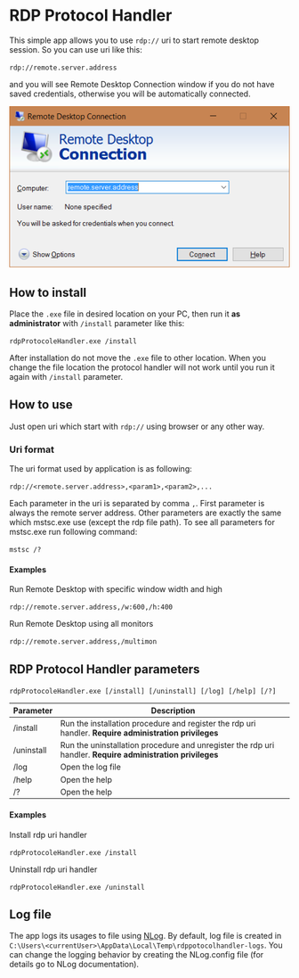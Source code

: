 # RDP Protocol Handler
This simple app allows you to use `rdp://` uri to start remote desktop session. So you can use uri like this:

`rdp://remote.server.address`

and you will see Remote Desktop Connection window if you do not have saved credentials, otherwise you will be automatically connected.

![Remote Desktop Connection window](img/remoteDesktopWindow.png "Logo Title Text 1")

## How to install
Place the `.exe` file in desired location on your PC, then run it **as administrator** with `/install` parameter like this:

`rdpProtocoleHandler.exe /install`

After installation do not move the `.exe` file to other location. When you change the file location the protocol handler will not work until you run it again with `/install` parameter.

## How to use
Just open uri which start with `rdp://` using browser or any other way.

### Uri format
The uri format used by application is as following:

`rdp://<remote.server.address>,<param1>,<param2>,...`

Each parameter in the uri is separated by comma `,`. First parameter is always the remote server address. Other parameters are exactly the same which mstsc.exe use (except the rdp file path). To see all parameters for mstsc.exe run following command:

`mstsc /?`

#### Examples
Run Remote Desktop with specific window width and high

`rdp://remote.server.address,/w:600,/h:400`

Run Remote Desktop using all monitors

`rdp://remote.server.address,/multimon`

## RDP Protocol Handler parameters
`rdpProtocoleHandler.exe [/install] [/uninstall] [/log] [/help] [/?]`

Parameter       | Description
 -------------- | ------------- 
 /install       | Run the installation procedure and register the rdp uri handler. **Require administration privileges**
 /uninstall     | Run the uninstallation procedure and unregister the rdp uri handler. **Require administration privileges**
 /log           | Open the log file
 /help          | Open the help
 /?             | Open the help

#### Examples
Install rdp uri handler

`rdpProtocoleHandler.exe /install`

Uninstall rdp uri handler

`rdpProtocoleHandler.exe /uninstall`

## Log file
The app logs its usages to file using [NLog](http://nlog-project.org). By default, log file is created in `C:\Users\<currentUser>\AppData\Local\Temp\rdppotocolhandler-logs`. You can change the logging behavior by creating the NLog.config file (for details go to NLog documentation). 
